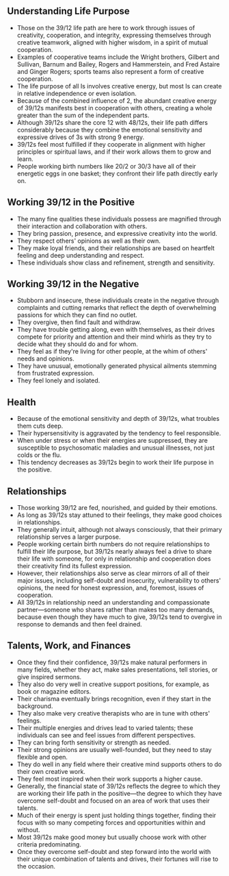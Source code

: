 ## Understanding Life Purpose
- Those on the 39/12 life path are here to work through issues of creativity, cooperation, and integrity, expressing themselves through creative teamwork, aligned with higher wisdom, in a spirit of mutual cooperation.
- Examples of cooperative teams include the Wright brothers, Gilbert and Sullivan, Barnum and Bailey, Rogers and Hammerstein, and Fred Astaire and Ginger Rogers; sports teams also represent a form of creative cooperation.
- The life purpose of all Is involves creative energy, but most Is can create in relative independence or even isolation.
- Because of the combined influence of 2, the abundant creative energy of 39/12s manifests best in cooperation with others, creating a whole greater than the sum of the independent parts.
- Although 39/12s share the core 12 with 48/12s, their life path differs considerably because they combine the emotional sensitivity and expressive drives of 3s with strong 9 energy. 
- 39/12s feel most fulfilled if they cooperate in alignment with higher principles or spiritual laws, and if their work allows them to grow and learn.
- People working birth numbers like 20/2 or 30/3 have all of their energetic eggs in one basket; they confront their life path directly early on.

## Working 39/12 in the Positive
- The many fine qualities these individuals possess are magnified through their interaction and collaboration with others.
- They bring passion, presence, and expressive creativity into the world.
- They respect others' opinions as well as their own.
- They make loyal friends, and their relationships are based on heartfelt feeling and deep understanding and respect.
- These individuals show class and refinement, strength and sensitivity.

## Working 39/12 in the Negative
- Stubborn and insecure, these individuals create in the negative through complaints and cutting remarks that reflect the depth of overwhelming passions for which they can find no outlet. 
- They overgive, then find fault and withdraw.
- They have trouble getting along, even with themselves, as their drives compete for priority and attention and their mind whirls as they try to decide what they should do and for whom.
- They feel as if they're living for other people, at the whim of others' needs and opinions.
- They have unusual, emotionally generated physical ailments stemming from frustrated expression. 
- They feel lonely and isolated.

## Health
- Because of the emotional sensitivity and depth of 39/12s, what troubles them cuts deep. 
- Their hypersensitivity is aggravated by the tendency to feel responsible.
- When under stress or when their energies are suppressed, they are susceptible to psychosomatic maladies and unusual illnesses, not just colds or the flu.
- This tendency decreases as 39/12s begin to work their life purpose in the positive.

## Relationships
- Those working 39/12 are fed, nourished, and guided by their emotions. 
- As long as 39/12s stay attuned to their feelings, they make good choices in relationships.
- They generally intuit, although not always consciously, that their primary relationship serves a larger purpose.
- People working certain birth numbers do not require relationships to fulfill their life purpose, but 39/12s nearly always feel a drive to share their life with someone, for only in relationship and cooperation does their creativity find its fullest expression.
- However, their relationships also serve as clear mirrors of all of their major issues, including self-doubt and insecurity, vulnerability to others' opinions, the need for honest expression, and, foremost, issues of cooperation. 
- All 39/12s in relationship need an understanding and compassionate partner—someone who shares rather than makes too many demands, because even though they have much to give, 39/12s tend to overgive in response to demands and then feel drained.

## Talents, Work, and Finances
- Once they find their confidence, 39/12s make natural performers in many fields, whether they act, make sales presentations, tell stories, or give inspired sermons.
- They also do very well in creative support positions, for example, as book or magazine editors.
- Their charisma eventually brings recognition, even if they start in the background.
- They also make very creative therapists who are in tune with others' feelings.
- Their multiple energies and drives lead to varied talents; these individuals can see and feel issues from different perspectives. 
- They can bring forth sensitivity or strength as needed. 
- Their strong opinions are usually well-founded, but they need to stay flexible and open.
- They do well in any field where their creative mind supports others to do their own creative work.
- They feel most inspired when their work supports a higher cause.
- Generally, the financial state of 39/12s reflects the degree to which they are working their life path in the positive—the degree to which they have overcome self-doubt and focused on an area of work that uses their talents.
- Much of their energy is spent just holding things together, finding their focus with so many competing forces and opportunities within and without.
- Most 39/12s make good money but usually choose work with other criteria predominating.
- Once they overcome self-doubt and step forward into the world with their unique combination of talents and drives, their fortunes will rise to the occasion.
